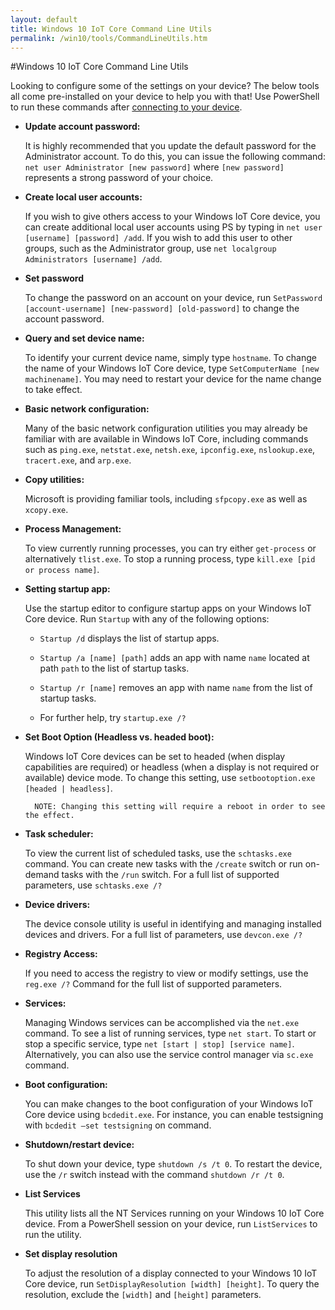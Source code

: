 ```yaml
---
layout: default
title: Windows 10 IoT Core Command Line Utils
permalink: /win10/tools/CommandLineUtils.htm
---
```


<div class="container" markdown="1">

#Windows 10 IoT Core Command Line Utils

Looking to configure some of the settings on your device? The below tools all come pre-installed on your device to help you with that! Use PowerShell to run these commands after [connecting to your device]({{site.baseurl}}/win10/samples/PowerShell.htm).

* **Update account password:**

	It is highly recommended that you update the default password for the Administrator account. To do this, you can issue the following command: `net user Administrator [new password]` where `[new password]` represents a strong password of your choice. 

* **Create local user accounts:** 

	If you wish to give others access to your Windows IoT Core device, you can create additional local user accounts using PS by typing in `net user [username] [password] /add`. If you wish to add this user to other groups, such as the Administrator group, use `net localgroup Administrators [username] /add`. 

* **Set password**

	To change the password on an account on your device, run `SetPassword [account-username] [new-password] [old-password]` to change the account password.
	
* **Query and set device name:** 

	To identify your current device name, simply type `hostname`. To change the name of your Windows IoT Core device, type `SetComputerName [new machinename]`. You may need to restart your device for the name change to take effect. 

* **Basic network configuration:**

	Many of the basic network configuration utilities you may already be familiar with are available in Windows IoT Core, including commands such as `ping.exe`, `netstat.exe`, `netsh.exe`, `ipconfig.exe`, `nslookup.exe`, `tracert.exe`, and `arp.exe`. 

* **Copy utilities:**

	Microsoft is providing familiar tools, including `sfpcopy.exe` as well as `xcopy.exe`. 

* **Process Management:** 

	To view currently running processes, you can try either `get-process` or alternatively `tlist.exe`. To stop a running process, type `kill.exe [pid or process name]`.

* **Setting startup app:** 

	Use the startup editor to configure startup apps on your Windows IoT Core device. Run `Startup` with any of the following options:

	* `Startup /d` displays the list of startup apps.
	
	* `Startup /a [name] [path]` adds an app with name `name` located at path `path` to the list of startup tasks.

	* `Startup /r [name]` removes an app with name `name` from the list of startup tasks.
	
	* For further help, try `startup.exe /?` 
	
* **Set Boot Option (Headless vs. headed boot):** 

	Windows IoT Core devices can be set to headed (when display capabilities are required) or headless (when a display is not required or available) device mode. To change this setting, use `setbootoption.exe [headed | headless]`. 

		NOTE: Changing this setting will require a reboot in order to see the effect.
		
* **Task scheduler:** 

	To view the current list of scheduled tasks, use the `schtasks.exe` command. You can create new tasks with the `/create` switch or run on-demand tasks with the `/run` switch. For a full list of supported parameters, use `schtasks.exe /?` 

* **Device drivers:** 

	The device console utility is useful in identifying and managing installed devices and drivers. For a full list of parameters, use `devcon.exe /?` 

* **Registry Access:** 

	If you need to access the registry to view or modify settings, use the `reg.exe /?` Command for the full list of supported parameters. 

* **Services:** 

	Managing Windows services can be accomplished via the `net.exe` command. To see a list of running services, type `net start`. To start or stop a specific service, type `net [start | stop] [service name]`. Alternatively, you can also use the service control manager via `sc.exe` command. 

* **Boot configuration:** 

	You can make changes to the boot configuration of your Windows IoT Core device using `bcdedit.exe`. For instance, you can enable testsigning with `bcdedit –set testsigning` on command. 

* **Shutdown/restart device:** 

	To shut down your device, type `shutdown /s /t 0`. To restart the device, use the `/r` switch instead with the command `shutdown /r /t 0`.

* **List Services**

	This utility lists all the NT Services running on your Windows 10 IoT Core device. From a PowerShell session on your device, run `ListServices` to run the utility.

* **Set display resolution**

	To adjust the resolution of a display connected to your Windows 10 IoT Core device, run `SetDisplayResolution [width] [height]`. To query the resolution, exclude the `[width]` and `[height]` parameters.

</div>